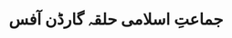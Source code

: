 ---
title: "جماعتِ اسلامی حلقہ گارڈن آفس"
url: /karachi/jm-ti-slmy-hlqh-grddn-afs/
shop: Allgemein
---